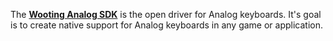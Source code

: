 The [**Wooting Analog SDK**](https://github.com/WootingKb/wooting-analog-sdk?tab=readme-ov-file#installing) is the open driver for Analog keyboards. It's goal is to create native support for Analog keyboards in any game or application.